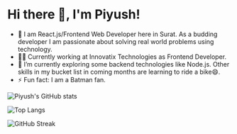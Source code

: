 <h1>Hi there 👋, I'm Piyush!</h1>

- 🔭 I am React.js/Frontend Web Developer here in Surat. As a budding developer I am passionate about solving real world problems using technology.
- 🧑‍💻 Currently working at Innovatix Technologies as Frontend Developer.
- 🌱 I’m currently exploring some backend technologies like Node.js. Other skills in my bucket list in coming months are learning to ride a bike😄.
- ⚡ Fun fact: I am a Batman fan.


![Piyush's GitHub stats](https://github-readme-stats.vercel.app/api?username=piyushg3803&show_icons=true&theme=dark)

![Top Langs](https://github-readme-stats.vercel.app/api/top-langs/?username=piyushg3803&layout=compact&theme=dark)

![GitHub Streak](https://github-readme-streak-stats.herokuapp.com/?user=piyushg3803&theme=dark)


